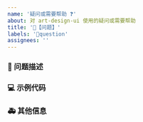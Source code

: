 ```yaml
---
name: '疑问或需要帮助 ❓'
about: 对 art-design-ui 使用的疑问或需要帮助
title: '🧐【问题】'
labels: '🧐question'
assignees: ''
---
```


### 🧐 问题描述

<!--
详细地描述问题，让大家都能理解
-->

### 💻 示例代码

<!--
如果你有解决方案，在这里清晰地阐述
-->

### 🚑 其他信息

<!--
如截图等其他信息可以贴在这里
-->
